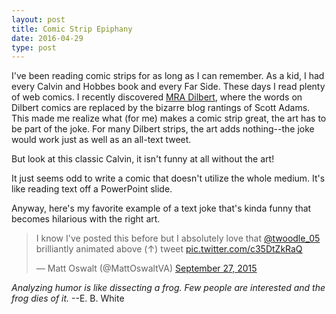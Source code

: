 ```yaml
---
layout: post
title: Comic Strip Epiphany
date: 2016-04-29
type: post
---
```


I've been reading comic strips for as long as I can remember. As a kid, I had every Calvin and Hobbes book and every Far Side.  These days I read plenty of web comics.  I recently discovered [MRA Dilbert](http://mradilbert.tumblr.com/), where the words on Dilbert comics are replaced by the bizarre blog rantings of Scott Adams.  This made me realize what (for me) makes a comic strip great, the art has to be part of the joke. For many Dilbert strips, the art adds nothing--the joke would work just as well as an all-text tweet. 

But look at this classic Calvin, it isn't funny at all without the art!
<img class="aligncenter" src="http://johngushue.typepad.com/photos/uncategorized/calvin_and_hobbes_snowman_crossing.gif" alt="" />

It just seems odd to write a comic that doesn't utilize the whole medium. It's like reading text off a PowerPoint slide. 

Anyway, here's my favorite example of a text joke that's kinda funny that becomes hilarious with the right art.
<blockquote class="twitter-tweet" data-lang="en"><p lang="en" dir="ltr">I know I&#39;ve posted this before but I absolutely love that <a href="https://twitter.com/twoodle_05">@twoodle_05</a> brilliantly animated above (↑) tweet <a href="http://t.co/c35DtZkRaQ">pic.twitter.com/c35DtZkRaQ</a></p>&mdash; Matt Oswalt (@MattOswaltVA) <a href="https://twitter.com/MattOswaltVA/status/648260757239427073">September 27, 2015</a></blockquote>
<script async src="//platform.twitter.com/widgets.js" charset="utf-8"></script>

*Analyzing humor is like dissecting a frog. Few people are interested and the frog dies of it.* --E. B. White